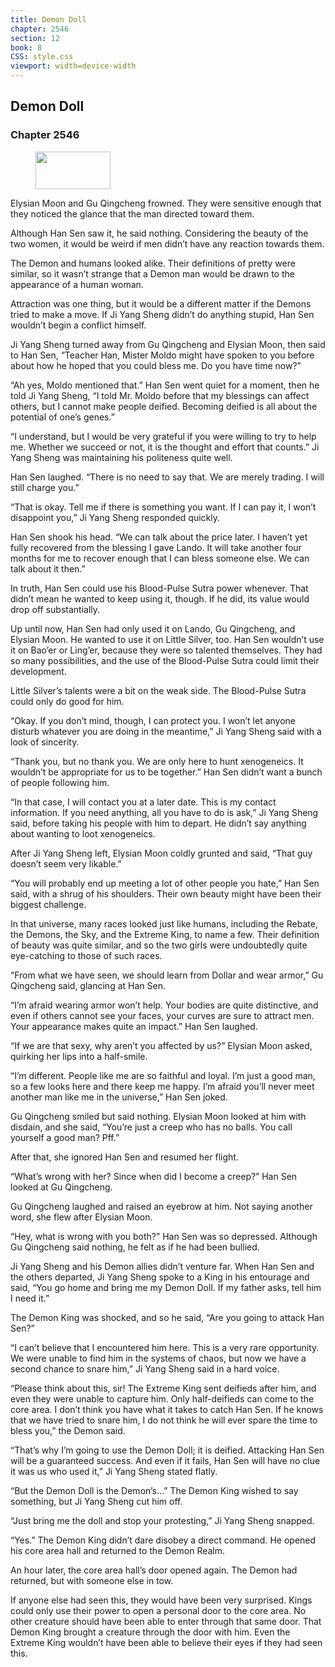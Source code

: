 ```yaml
---
title: Demon Doll
chapter: 2546
section: 12
book: 8
CSS: style.css
viewport: width=device-width
---
```


## Demon Doll

### Chapter 2546

<figure>
	<img src="../Images/gem.gif" alt="" id="gem" width="120" height="60" />
</figure>

Elysian Moon and Gu Qingcheng frowned. They were sensitive enough that they noticed the glance that the man directed toward them.

Although Han Sen saw it, he said nothing. Considering the beauty of the two women, it would be weird if men didn’t have any reaction towards them.

The Demon and humans looked alike. Their definitions of pretty were similar, so it wasn’t strange that a Demon man would be drawn to the appearance of a human woman.

Attraction was one thing, but it would be a different matter if the Demons tried to make a move. If Ji Yang Sheng didn’t do anything stupid, Han Sen wouldn’t begin a conflict himself.

Ji Yang Sheng turned away from Gu Qingcheng and Elysian Moon, then said to Han Sen, “Teacher Han, Mister Moldo might have spoken to you before about how he hoped that you could bless me. Do you have time now?”

“Ah yes, Moldo mentioned that.” Han Sen went quiet for a moment, then he told Ji Yang Sheng, “I told Mr. Moldo before that my blessings can affect others, but I cannot make people deified. Becoming deified is all about the potential of one’s genes.”

“I understand, but I would be very grateful if you were willing to try to help me. Whether we succeed or not, it is the thought and effort that counts.” Ji Yang Sheng was maintaining his politeness quite well.

Han Sen laughed. “There is no need to say that. We are merely trading. I will still charge you.”

“That is okay. Tell me if there is something you want. If I can pay it, I won’t disappoint you,” Ji Yang Sheng responded quickly.

Han Sen shook his head. “We can talk about the price later. I haven’t yet fully recovered from the blessing I gave Lando. It will take another four months for me to recover enough that I can bless someone else. We can talk about it then.”

In truth, Han Sen could use his Blood-Pulse Sutra power whenever. That didn’t mean he wanted to keep using it, though. If he did, its value would drop off substantially.

Up until now, Han Sen had only used it on Lando, Gu Qingcheng, and Elysian Moon. He wanted to use it on Little Silver, too. Han Sen wouldn’t use it on Bao’er or Ling’er, because they were so talented themselves. They had so many possibilities, and the use of the Blood-Pulse Sutra could limit their development.

Little Silver’s talents were a bit on the weak side. The Blood-Pulse Sutra could only do good for him.

“Okay. If you don’t mind, though, I can protect you. I won’t let anyone disturb whatever you are doing in the meantime,” Ji Yang Sheng said with a look of sincerity.

“Thank you, but no thank you. We are only here to hunt xenogeneics. It wouldn’t be appropriate for us to be together.” Han Sen didn’t want a bunch of people following him.

“In that case, I will contact you at a later date. This is my contact information. If you need anything, all you have to do is ask,” Ji Yang Sheng said, before taking his people with him to depart. He didn’t say anything about wanting to loot xenogeneics.

After Ji Yang Sheng left, Elysian Moon coldly grunted and said, “That guy doesn’t seem very likable.”

“You will probably end up meeting a lot of other people you hate,” Han Sen said, with a shrug of his shoulders. Their own beauty might have been their biggest challenge.

In that universe, many races looked just like humans, including the Rebate, the Demons, the Sky, and the Extreme King, to name a few. Their definition of beauty was quite similar, and so the two girls were undoubtedly quite eye-catching to those of such races.

“From what we have seen, we should learn from Dollar and wear armor,” Gu Qingcheng said, glancing at Han Sen.

“I’m afraid wearing armor won’t help. Your bodies are quite distinctive, and even if others cannot see your faces, your curves are sure to attract men. Your appearance makes quite an impact.” Han Sen laughed.

“If we are that sexy, why aren’t you affected by us?” Elysian Moon asked, quirking her lips into a half-smile.

“I’m different. People like me are so faithful and loyal. I’m just a good man, so a few looks here and there keep me happy. I’m afraid you’ll never meet another man like me in the universe,” Han Sen joked.

Gu Qingcheng smiled but said nothing. Elysian Moon looked at him with disdain, and she said, “You’re just a creep who has no balls. You call yourself a good man? Pff.”

After that, she ignored Han Sen and resumed her flight.

“What’s wrong with her? Since when did I become a creep?” Han Sen looked at Gu Qingcheng.

Gu Qingcheng laughed and raised an eyebrow at him. Not saying another word, she flew after Elysian Moon.

“Hey, what is wrong with you both?” Han Sen was so depressed. Although Gu Qingcheng said nothing, he felt as if he had been bullied.

Ji Yang Sheng and his Demon allies didn’t venture far. When Han Sen and the others departed, Ji Yang Sheng spoke to a King in his entourage and said, “You go home and bring me my Demon Doll. If my father asks, tell him I need it.”

The Demon King was shocked, and so he said, “Are you going to attack Han Sen?”

“I can’t believe that I encountered him here. This is a very rare opportunity. We were unable to find him in the systems of chaos, but now we have a second chance to snare him,” Ji Yang Sheng said in a hard voice.

“Please think about this, sir! The Extreme King sent deifieds after him, and even they were unable to capture him. Only half-deifieds can come to the core area. I don’t think you have what it takes to catch Han Sen. If he knows that we have tried to snare him, I do not think he will ever spare the time to bless you,” the Demon said.

“That’s why I’m going to use the Demon Doll; it is deified. Attacking Han Sen will be a guaranteed success. And even if it fails, Han Sen will have no clue it was us who used it,” Ji Yang Sheng stated flatly.

“But the Demon Doll is the Demon’s…” The Demon King wished to say something, but Ji Yang Sheng cut him off.

“Just bring me the doll and stop your protesting,” Ji Yang Sheng snapped.

“Yes.” The Demon King didn’t dare disobey a direct command. He opened his core area hall and returned to the Demon Realm.

An hour later, the core area hall’s door opened again. The Demon had returned, but with someone else in tow.

If anyone else had seen this, they would have been very surprised. Kings could only use their power to open a personal door to the core area. No other creature should have been able to enter through that same door. That Demon King brought a creature through the door with him. Even the Extreme King wouldn’t have been able to believe their eyes if they had seen this.